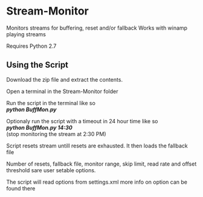 # Stream-Monitor
Monitors streams for buffering, reset and/or fallback
Works with winamp playing streams

Requires Python 2.7

## Using the Script
Download the zip  file and extract the contents.

Open a terminal in the Stream-Monitor folder

Run the script in the terminal like so<br>
<b><i>python BuffMon.py</i></b>

Optionaly run the script with a timeout in 24 hour time like so<br>
<b><i>python BuffMon.py 14:30</i></b><br>
(stop monitoring the stream at 2:30 PM)

Script resets stream untill resets are exhausted.
It then loads the fallback file

Number of resets, fallback file, monitor range, skip limit, read rate and offset threshold sare user setable options.

The script will read options from settings.xml
more info on option can be found there
